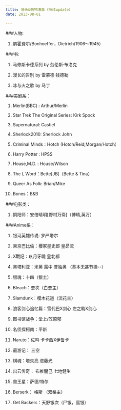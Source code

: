 ```yaml
---
title: 墙头&萌物清单（持续update）
date: 2013-08-01

---
```


###人物:

1. 鹏霍费尔/Bonhoeffer，Dietrich(1906～1945）
　　
　　

###书:

1. 马修斯卡德系列  by 劳伦斯·布洛克

2. 漫长的告别  by 雷蒙德·钱德勒

3. 冰与火之歌  by 马丁


###美剧系：

1. Merlin(BBC) : Arthur/Merlin

1. Star Trek The Original Series: Kirk Spock

1. Supernatural: Castiel

1. Sherlock2010: Sherlock John

1. Criminal Minds：Hotch (Hotch/Reid,Morgan/Hotch）

1. Harry Potter : HPSS

1. House,M.D. : House/Wilson

1. The L Word：Bette[JB]（Bette & Tina）

1. Queer As Folk: Brian/Mike

1. Bones：B&B


###电影类：

1. 阴阳师：安倍晴明[野村万斋]（博晴,英万）



 ###Anime系：

1. 银河英雄传说: 罗严塔尔

1. 東京巴比倫：櫻冢星史郎 皇昴流

1. X戰記：玖月牙曉 皇北都

1. 黑塔利亚：米英 露中 普独奥 （基本无甚节操--）

1. 银魂：十四（银土）

1. Bleach：恋次（白恋主）

1. Slamdunk：樱木花道（流花主）

1. 浪客剑心追忆篇：雪代巴X剑心 左之助X剑心

1. 图书馆战争：堂上/笠原郁

1. 名侦探柯南：平新

1. Naruto：佐鸣 卡卡西X伊鲁卡

1. 最游记： 三空

1. 棋魂：塔矢亮 进藤光

1. 出云传奇：  布椎闇己  七地健生

1. 兽王星：萨德/特尔

1. Berserk：   格斯    （双格主）

1. Get Backers：天野银次（尸银，蛮银）